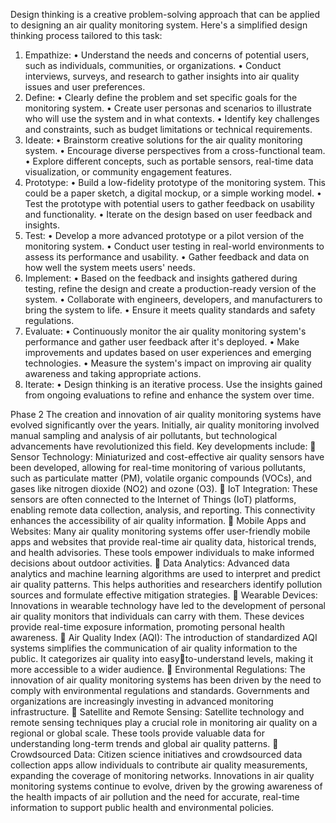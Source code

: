 Design thinking is a creative problem-solving approach that can be applied to 
designing an air quality monitoring system. Here's a simplified design thinking process 
tailored to this task:
1. Empathize:
• Understand the needs and concerns of potential users, such as individuals, 
communities, or organizations.
• Conduct interviews, surveys, and research to gather insights into air quality 
issues and user preferences.
2. Define:
• Clearly define the problem and set specific goals for the monitoring system.
• Create user personas and scenarios to illustrate who will use the system and 
in what contexts.
• Identify key challenges and constraints, such as budget limitations or technical 
requirements.
3. Ideate:
• Brainstorm creative solutions for the air quality monitoring system.
• Encourage diverse perspectives from a cross-functional team.
• Explore different concepts, such as portable sensors, real-time data 
visualization, or community engagement features.
4. Prototype:
• Build a low-fidelity prototype of the monitoring system. This could be a paper 
sketch, a digital mockup, or a simple working model.
• Test the prototype with potential users to gather feedback on usability and 
functionality.
• Iterate on the design based on user feedback and insights.
5. Test:
• Develop a more advanced prototype or a pilot version of the monitoring 
system.
• Conduct user testing in real-world environments to assess its performance 
and usability.
• Gather feedback and data on how well the system meets users' needs.
6. Implement:
• Based on the feedback and insights gathered during testing, refine the design 
and create a production-ready version of the system.
• Collaborate with engineers, developers, and manufacturers to bring the 
system to life.
• Ensure it meets quality standards and safety regulations.
7. Evaluate:
• Continuously monitor the air quality monitoring system's performance and 
gather user feedback after it's deployed.
• Make improvements and updates based on user experiences and emerging 
technologies.
• Measure the system's impact on improving air quality awareness and taking 
appropriate actions.
8. Iterate:
• Design thinking is an iterative process. Use the insights gained from ongoing 
evaluations to refine and enhance the system over time.




Phase 2
The creation and innovation of air quality monitoring systems have evolved 
significantly over the years. Initially, air quality monitoring involved manual 
sampling and analysis of air pollutants, but technological advancements have 
revolutionized this field.
Key developments include:
 Sensor Technology:
Miniaturized and cost-effective air quality sensors have been developed, 
allowing for real-time monitoring of various pollutants, such as particulate 
matter (PM), volatile organic compounds (VOCs), and gases like nitrogen 
dioxide (NO2) and ozone (O3).
 IoT Integration: 
These sensors are often connected to the Internet of Things (IoT) platforms, 
enabling remote data collection, analysis, and reporting. This connectivity 
enhances the accessibility of air quality information.
 Mobile Apps and Websites:
Many air quality monitoring systems offer user-friendly mobile apps and 
websites that provide real-time air quality data, historical trends, and health 
advisories. These tools empower individuals to make informed decisions 
about outdoor activities.
 Data Analytics:
Advanced data analytics and machine learning algorithms are used to 
interpret and predict air quality patterns. This helps authorities and 
researchers identify pollution sources and formulate effective mitigation 
strategies.
 Wearable Devices:
Innovations in wearable technology have led to the development of 
personal air quality monitors that individuals can carry with them. These 
devices provide real-time exposure information, promoting personal health 
awareness.
 Air Quality Index (AQI):
The introduction of standardized AQI systems simplifies the communication 
of air quality information to the public. It categorizes air quality into easyto-understand levels, making it more accessible to a wider audience.
 Environmental Regulations: 
The innovation of air quality monitoring systems has been driven by the 
need to comply with environmental regulations and standards. 
Governments and organizations are increasingly investing in advanced 
monitoring infrastructure.
 Satellite and Remote Sensing:
Satellite technology and remote sensing techniques play a crucial role in 
monitoring air quality on a regional or global scale. These tools provide 
valuable data for understanding long-term trends and global air quality 
patterns.
 Crowdsourced Data:
Citizen science initiatives and crowdsourced data collection apps allow 
individuals to contribute air quality measurements, expanding the coverage 
of monitoring networks.
Innovations in air quality monitoring systems continue to evolve, driven by the 
growing awareness of the health impacts of air pollution and the need for 
accurate, real-time information to support public health and environmental 
policies.
